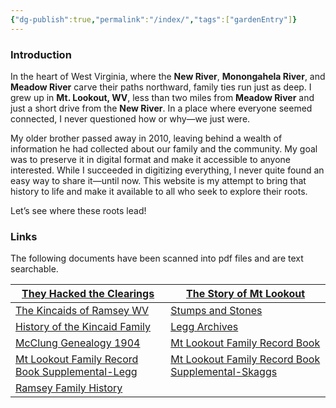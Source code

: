 ```yaml
---
{"dg-publish":true,"permalink":"/index/","tags":["gardenEntry"]}
---
```



### Introduction


In the heart of West Virginia, where the **New River**, **Monongahela River**, and **Meadow River** carve their paths northward, family ties run just as deep. I grew up in **Mt. Lookout, WV**, less than two miles from **Meadow River** and just a short drive from the **New River**. In a place where everyone seemed connected, I never questioned how or why—we just were.

My older brother passed away in 2010, leaving behind a wealth of information he had collected about our family and the community. My goal was to preserve it in digital format and make it accessible to anyone interested. While I succeeded in digitizing everything, I never quite found an easy way to share it—until now. This website is my attempt to bring that history to life and make it available to all who seek to explore their roots.

Let’s see where these roots lead!






### Links

The following documents have been scanned into pdf files and are text searchable.

| [They Hacked the Clearings](https://drive.google.com/file/d/0B0oZv34v0ajXaGwwYzJENDZwaDg/view?usp=sharing&resourcekey=0-0m1j2Of9c7zyWLrlfdyAZA)                          | [The Story of Mt Lookout](https://drive.google.com/file/d/0B0oZv34v0ajXNGJBMzB5NFZWLTA/view?usp=sharing&resourcekey=0-hcU8xApVTo4BZptpwRhBow)                              |
| ------------------------------------------------------------------------------------------------------------------------------------------------------------------------ | -------------------------------------------------------------------------------------------------------------------------------------------------------------------------- |
| [The Kincaids of Ramsey WV](https://drive.google.com/file/d/0B0oZv34v0ajXS0RIRzU3VWt0NnM/view?usp=sharing&resourcekey=0-UJgjTLOde1dIhxzdDUaL-g)                          | [Stumps and Stones](https://drive.google.com/file/d/0B0oZv34v0ajXTWZQSTZlTGttcms/view?usp=sharing&resourcekey=0-XaX3qwC98_LK95s3xRtuow)                                    |
| [History of the Kincaid Family](https://drive.google.com/file/d/0B0oZv34v0ajXVUstZkJEV2hUdW8/view?usp=drive_link&resourcekey=0-gyR8XsVV5zkjlqS8Sd_HRw)                   | [Legg Archives](https://drive.google.com/file/d/0B0oZv34v0ajXdmloZDlQbjZMV0k/view?usp=drive_link&resourcekey=0-tdP1z0sA_g0M3_1hXEoNzQ)                                     |
| [McClung Genealogy 1904](https://drive.google.com/file/d/0B0oZv34v0ajXUWNUVmVwTUNhZ1E/view?usp=drive_link&resourcekey=0-GGNON3kTqpLoMdz3hRxyPQ)                          | [Mt Lookout Family Record Book](https://drive.google.com/file/d/0B0oZv34v0ajXQXdIRFhULU0ySWM/view?usp=drive_link&resourcekey=0-q6z_POF66AcZ3lzhcsSGVA)                     |
| [Mt Lookout Family Record Book Supplemental-Legg](https://drive.google.com/file/d/0B0oZv34v0ajXeW41RmNiXzNaclE/view?usp=drive_link&resourcekey=0-CUS8XvkyaIqXCH9YbF3XCA) | [Mt Lookout Family Record Book Supplemental-Skaggs](https://drive.google.com/file/d/0B0oZv34v0ajXTHZSTktPeVNwRU0/view?usp=drive_link&resourcekey=0-_Ya_ctt1CBER4RuJwNKFqQ) |
| [Ramsey Family History](https://drive.google.com/file/d/0B0oZv34v0ajXejR4V3pqMlB6UEk/view?usp=drive_link&resourcekey=0-aRa0H6wsvVjU9uv38-PDLQ)                           |                                                                                                                                                                            |



